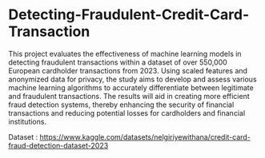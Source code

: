# Detecting-Fraudulent-Credit-Card-Transaction
This project evaluates the effectiveness of machine learning models in detecting fraudulent transactions within a dataset of over 550,000 European cardholder transactions from 2023. Using scaled features and anonymized data for privacy, the study aims to develop and assess various machine learning algorithms to accurately differentiate between legitimate and fraudulent transactions. The results will aid in creating more efficient fraud detection systems, thereby enhancing the security of financial transactions and reducing potential losses for cardholders and financial institutions.

Dataset : https://www.kaggle.com/datasets/nelgiriyewithana/credit-card-fraud-detection-dataset-2023

